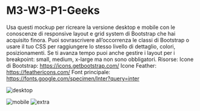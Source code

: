 # M3-W3-P1-Geeks
Usa questi mockup per ricreare la versione desktop e mobile con le conoscenze di responsive layout e grid system di Bootstrap che hai acquisito finora.
Puoi sovrascrivere all’occorrenza le classi di Bootstrap o usare il tuo CSS per raggiungere lo stesso livello di dettaglio, colori, posizionamenti.
Se ti avanza tempo puoi anche gestire i layout per i breakpoint: small, medium, x-large ma non sono obbligatori.
Risorse:
Icone di Bootstrap: https://icons.getbootstrap.com/ Icone Feather: https://feathericons.com/
Font principale: https://fonts.google.com/specimen/Inter?query=inter

![desktop](https://user-images.githubusercontent.com/117526559/224179996-e92639f3-3259-4a6c-98ad-ebfdd8a443ea.png)

![mobile](https://user-images.githubusercontent.com/117526559/224179795-7a1afaff-519e-410a-80e3-b70f8e9c71ba.png)
![extra](https://user-images.githubusercontent.com/117526559/224179807-02f1a1b6-0275-4b7c-92d9-fb26a07fb8b3.png)
